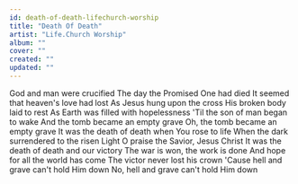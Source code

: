 ```yaml
---
id: death-of-death-lifechurch-worship
title: "Death Of Death"
artist: "Life.Church Worship"
album: ""
cover: ""
created: ""
updated: ""
---
```


God and man were crucified
The day the Promised One had died
It seemed that heaven's love had lost
As Jesus hung upon the cross
His broken body laid to rest
As Earth was filled with hopelessness
'Til the son of man began to wake
And the tomb became an empty grave
Oh, the tomb became an empty grave
It was the death of death when You rose to life
When the dark surrendered to the risen Light
O praise the Savior, Jesus Christ
It was the death of death and our victory
The war is won, the work is done
And hope for all the world has come
The victor never lost his crown
'Cause hell and grave can't hold Him down
No, hell and grave can't hold Him down